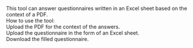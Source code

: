 This tool can answer questionnaires written in an Excel sheet based on the context of a PDF.
<br>
How to use the tool:
<br>
Upload the PDF for the context of the answers.
<br>
Upload the questionnaire in the form of an Excel sheet.
<br>
Download the filled questionnaire.
<br>
